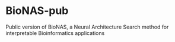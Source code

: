 # BioNAS-pub
Public version of BioNAS, a Neural Architecture Search method for interpretable Bioinformatics applications
